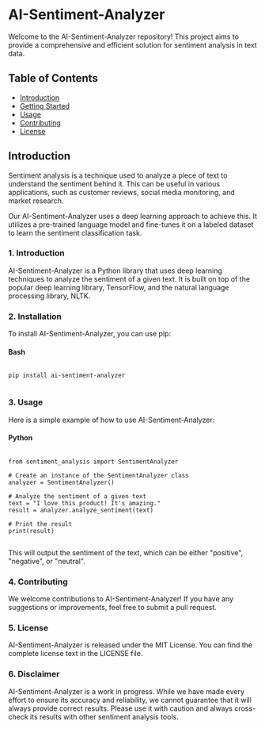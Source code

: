 # AI-Sentiment-Analyzer

Welcome to the AI-Sentiment-Analyzer repository! This project aims to provide a comprehensive and efficient solution for sentiment analysis in text data.

## Table of Contents

- [Introduction](#introduction)
- [Getting Started](#getting-started)
- [Usage](#usage)
- [Contributing](#contributing)
- [License](#license)

## Introduction

Sentiment analysis is a technique used to analyze a piece of text to understand the sentiment behind it. This can be useful in various applications, such as customer reviews, social media monitoring, and market research.

Our AI-Sentiment-Analyzer uses a deep learning approach to achieve this. It utilizes a pre-trained language model and fine-tunes it on a labeled dataset to learn the sentiment classification task.

### 1. Introduction

AI-Sentiment-Analyzer is a Python library that uses deep learning techniques to analyze the sentiment of a given text. It is built on top of the popular deep learning library, TensorFlow, and the natural language processing library, NLTK.

### 2. Installation

To install AI-Sentiment-Analyzer, you can use pip:
#### Bash
```

pip install ai-sentiment-analyzer
​
```

### 3. Usage

Here is a simple example of how to use AI-Sentiment-Analyzer:
#### Python
```

from sentiment_analysis import SentimentAnalyzer
​
# Create an instance of the SentimentAnalyzer class
analyzer = SentimentAnalyzer()
​
# Analyze the sentiment of a given text
text = "I love this product! It's amazing."
result = analyzer.analyze_sentiment(text)
​
# Print the result
print(result)
​
```

This will output the sentiment of the text, which can be either "positive", "negative", or "neutral".

### 4. Contributing

We welcome contributions to AI-Sentiment-Analyzer! If you have any suggestions or improvements, feel free to submit a pull request.

### 5. License

AI-Sentiment-Analyzer is released under the MIT License. You can find the complete license text in the LICENSE file.

### 6. Disclaimer

AI-Sentiment-Analyzer is a work in progress. While we have made every effort to ensure its accuracy and reliability, we cannot guarantee that it will always provide correct results. Please use it with caution and always cross-check its results with other sentiment analysis tools.

